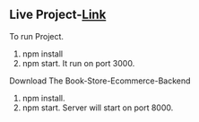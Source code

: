 <h2>Live Project-<a href="https://book-store3.herokuapp.com/">Link</a></h2>



To run Project.
1. npm install
2. npm start.
It run on port 3000.

Download The Book-Store-Ecommerce-Backend
1. npm install.
2. npm start.
Server will start on port 8000.
